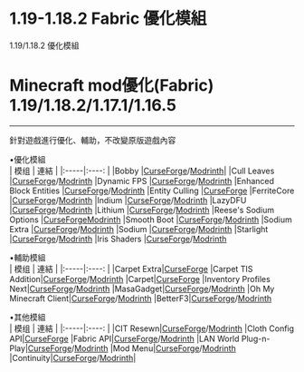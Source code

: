 # 1.19-1.18.2 Fabric 優化模組
1.19/1.18.2 優化模組
# Minecraft mod優化(Fabric) 1.19/1.18.2/1.17.1/1.16.5

---

針對遊戲進行優化、輔助，不改變原版遊戲內容<br>

•優化模組<br>
| 模组 | 連結 |
|:-----|:----: |
|Bobby |[CurseForge](https://www.curseforge.com/minecraft/mc-mods/bobby)/[Modrinth](https://modrinth.com/mod/bobby)|
|Cull Leaves |[CurseForge](https://www.curseforge.com/minecraft/mc-mods/cull-leaves)/[Modrinth](https://modrinth.com/mod/cull-leaves)
|Dynamic FPS |[CurseForge](https://www.curseforge.com/minecraft/mc-mods/dynamic-fps)/[Modrinth](https://modrinth.com/mod/dynamic-fps)
|Enhanced Block Entities |[CurseForge](https://www.curseforge.com/minecraft/mc-mods/enhanced-block-entities)/[Modrinth](https://modrinth.com/mod/ebe)
|Entity Culling |[CurseForge](https://www.curseforge.com/minecraft/mc-mods/entityculling)
|FerriteCore |[CurseForge](https://www.curseforge.com/minecraft/mc-mods/ferritecore-fabric)/[Modrinth](https://modrinth.com/mod/ferrite-core)
|Indium |[CurseForge](https://www.curseforge.com/minecraft/mc-mods/indium)/[Modrinth](https://modrinth.com/mod/indium)
|LazyDFU |[CurseForge](https://www.curseforge.com/minecraft/mc-mods/lazydfu)/[Modrinth](https://modrinth.com/mod/lazydfu)
|Lithium |[CurseForge](https://www.curseforge.com/minecraft/mc-mods/lithium)/[Modrinth](https://modrinth.com/mod/lithium)
|Reese's Sodium Options	|[CurseForge](https://modrinth.com/mod/reeses-sodium-options)[Modrinth](https://modrinth.com/mod/reeses-sodium-options)
|Smooth Boot |[CurseForge](https://www.curseforge.com/minecraft/mc-mods/smooth-boot)/[Modrinth](https://modrinth.com/mod/smoothboot-fabric)
|Sodium Extra |[CurseForge](https://www.curseforge.com/minecraft/mc-mods/sodium-extra)/[Modrinth](https://modrinth.com/mod/sodium-extra)
|Sodium |[CurseForge](https://www.curseforge.com/minecraft/mc-mods/sodium)/[Modrinth](https://modrinth.com/mod/sodium)
|Starlight |[CurseForge](https://www.curseforge.com/minecraft/mc-mods/starlight)/[Modrinth](https://modrinth.com/mod/starlight)
|Iris Shaders |[CurseForge](https://www.curseforge.com/minecraft/mc-mods/irisshaders)/[Modrinth](https://modrinth.com/mod/iris)<br>

•輔助模組<br>
| 模组 | 連結 |
|:-----|:----: |
|Carpet Extra|[CurseForge](https://www.curseforge.com/minecraft/mc-mods/carpet-extra)
|Carpet TIS Addition|[CurseForge](https://www.curseforge.com/minecraft/mc-mods/carpet-tis-addition)/[Modrinth](https://modrinth.com/mod/carpet-tis-addition)
|Carpet|[CurseForge](https://www.curseforge.com/minecraft/mc-mods/carpet)
|Inventory Profiles Next|[CurseForge](https://www.curseforge.com/minecraft/mc-mods/inventory-profiles-next)/[Modrinth](https://modrinth.com/mod/inventory-profiles-next)
|MasaGadget|[CurseForge](https://www.curseforge.com/minecraft/mc-mods/masa-gadget)/[Modrinth](https://modrinth.com/mod/masa-gadget)
|Oh My Minecraft Client|[CurseForge](https://www.curseforge.com/minecraft/mc-mods/oh-my-minecraft-client)/[Modrinth](https://modrinth.com/mod/oh-my-minecraft-client)
|BetterF3|[CurseForge](https://www.curseforge.com/minecraft/mc-mods/betterf3)/[Modrinth](https://modrinth.com/mod/betterf3)
<br>


•其他模組<br>
| 模组 | 連結 |
|:-----|:----: |
|CIT Resewn|[CurseForge](https://www.curseforge.com/minecraft/mc-mods/cit-resewn)/[Modrinth](https://modrinth.com/mod/cit-resewn)
|Cloth Config API|[CurseForge](https://www.curseforge.com/minecraft/mc-mods/cloth-config)
|Fabric API|[CurseForge](https://www.curseforge.com/minecraft/mc-mods/fabric-api)/[Modrinth](https://modrinth.com/mod/fabric-api)
|LAN World Plug-n-Play|[CurseForge](https://www.curseforge.com/minecraft/mc-mods/mcwifipnp)/[Modrinth](https://modrinth.com/mod/mcwifipnp)
|Mod Menu|[CurseForge](https://www.curseforge.com/minecraft/mc-mods/modmenu)/[Modrinth](https://modrinth.com/mod/modmenu)
|Continuity|[CurseForge](https://www.curseforge.com/minecraft/mc-mods/continuity)/[Modrinth](https://modrinth.com/mod/continuity)|<br>
